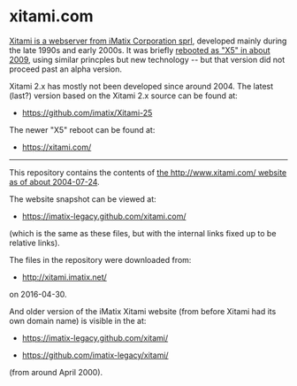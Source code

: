 # xitami.com

[Xitami is a webserver from iMatix Corporation
sprl](https://en.wikipedia.org/wiki/Xitami), developed mainly during
the late 1990s and early 2000s.  It was briefly [rebooted as "X5" in
about 2009](https://xitami.com/), using similar princples but new 
technology -- but that version did not proceed past an alpha version.

Xitami 2.x has mostly not been developed since around 2004.  The 
latest (last?) version based on the Xitami 2.x source can be found at:

*   https://github.com/imatix/Xitami-25

The newer "X5" reboot can be found at:

*   https://xitami.com/

---

This repository contains the contents of [the http://www.xitami.com/
website as of about
2004-07-24](https://web.archive.org/web/20040724084713/http://www.xitami.com/).

The website snapshot can be viewed at:

*   https://imatix-legacy.github.com/xitami.com/

(which is the same as these files, but with the internal links fixed up
to be relative links).

The files in the repository were downloaded from:

*   http://xitami.imatix.net/

on 2016-04-30.

And older version of the iMatix Xitami website (from before Xitami had
its own domain name) is visible in the at:

*   https://imatix-legacy.github.com/xitami/

*   https://github.com/imatix-legacy/xitami/

(from around April 2000).
